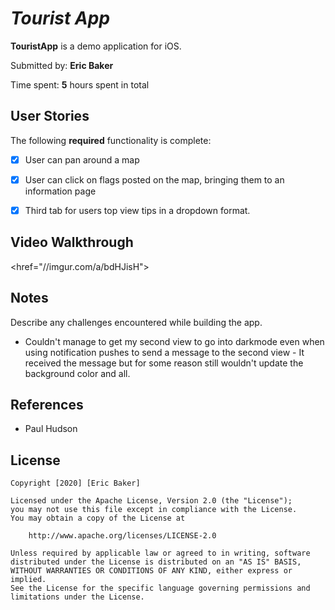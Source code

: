 # *Tourist App*

**TouristApp** is a demo application for iOS.

Submitted by: **Eric Baker**

Time spent: **5** hours spent in total

## User Stories

The following **required** functionality is complete:

* [x] User can pan around a map
* [x] User can click on flags posted on the map, bringing them to an information page
* [x] Third tab for users top view tips in a dropdown format.


## Video Walkthrough

<href="//imgur.com/a/bdHJisH">

## Notes

Describe any challenges encountered while building the app.

- Couldn't manage to get my second view to go into darkmode even when using notification pushes to send a message to the second view - It received the message but for some reason still wouldn't update the background color and all.


## References
- Paul Hudson

## License

    Copyright [2020] [Eric Baker]

    Licensed under the Apache License, Version 2.0 (the "License");
    you may not use this file except in compliance with the License.
    You may obtain a copy of the License at

        http://www.apache.org/licenses/LICENSE-2.0

    Unless required by applicable law or agreed to in writing, software
    distributed under the License is distributed on an "AS IS" BASIS,
    WITHOUT WARRANTIES OR CONDITIONS OF ANY KIND, either express or implied.
    See the License for the specific language governing permissions and
    limitations under the License.

